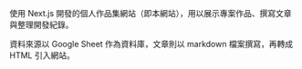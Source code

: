 使用 Next.js 開發的個人作品集網站（即本網站），用以展示專案作品、撰寫文章與整理開發紀錄。

資料來源以 Google Sheet 作為資料庫，文章則以 markdown 檔案撰寫，再轉成 HTML 引入網站。
